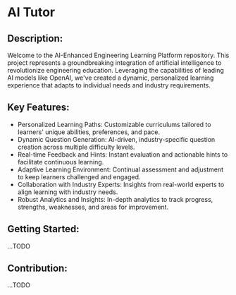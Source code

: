 # AI Tutor

## Description:

Welcome to the AI-Enhanced Engineering Learning Platform repository. This project represents a groundbreaking integration of artificial intelligence to revolutionize engineering education. Leveraging the capabilities of leading AI models like OpenAI, we've created a dynamic, personalized learning experience that adapts to individual needs and industry requirements.

## Key Features:

- Personalized Learning Paths: Customizable curriculums tailored to learners' unique abilities, preferences, and pace.
- Dynamic Question Generation: AI-driven, industry-specific question creation across multiple difficulty levels.
- Real-time Feedback and Hints: Instant evaluation and actionable hints to facilitate continuous learning.
- Adaptive Learning Environment: Continual assessment and adjustment to keep learners challenged and engaged.
- Collaboration with Industry Experts: Insights from real-world experts to align learning with industry needs.
- Robust Analytics and Insights: In-depth analytics to track progress, strengths, weaknesses, and areas for improvement.

## Getting Started:

...TODO

## Contribution:

...TODO